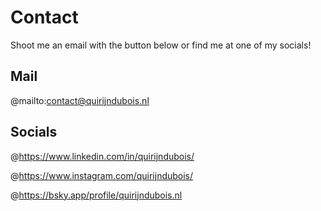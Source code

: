 # Contact

Shoot me an email with the button below or find me at one of my socials!

## Mail
@mailto:contact@quirijndubois.nl

## Socials

@https://www.linkedin.com/in/quirijndubois/
 
@https://www.instagram.com/quirijndubois/
 
@https://bsky.app/profile/quirijndubois.nl 